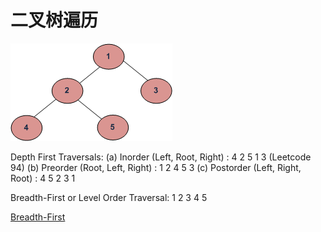 #  二叉树遍历
![tree](https://github.com/LiLiu1118/Leetcode-Solution/blob/main/Markdown%20Photos/tree12.gif)

Depth First Traversals: 
(a) Inorder (Left, Root, Right) : 4 2 5 1 3 (Leetcode 94)
(b) Preorder (Root, Left, Right) : 1 2 4 5 3 
(c) Postorder (Left, Right, Root) : 4 5 2 3 1

Breadth-First or Level Order Traversal: 1 2 3 4 5 

[Breadth-First](https://www.geeksforgeeks.org/level-order-tree-traversal/)
